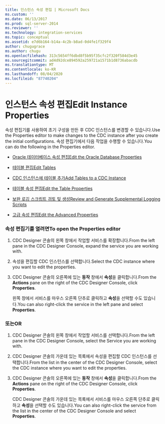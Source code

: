 ```yaml
---
title: 인스턴스 속성 편집 | Microsoft Docs
ms.custom: ''
ms.date: 06/13/2017
ms.prod: sql-server-2014
ms.reviewer: ''
ms.technology: integration-services
ms.topic: conceptual
ms.assetid: e7d6b164-b14a-4c2b-b8ad-0d4fe1f329f4
author: chugugrace
ms.author: chugu
ms.openlocfilehash: 313c5654ff6dbd8f5b95f35cfc2f320f584d3e45
ms.sourcegitcommit: ad4d92dce894592a259721a1571b1d8736abacdb
ms.translationtype: MT
ms.contentlocale: ko-KR
ms.lasthandoff: 08/04/2020
ms.locfileid: "87740204"
---
```

# <a name="edit-instance-properties"></a><span data-ttu-id="3f73f-102">인스턴스 속성 편집</span><span class="sxs-lookup"><span data-stu-id="3f73f-102">Edit Instance Properties</span></span>
  <span data-ttu-id="3f73f-103">속성 편집기를 사용하여 초기 구성을 만든 후 CDC 인스턴스를 변경할 수 있습니다.</span><span class="sxs-lookup"><span data-stu-id="3f73f-103">Use the Properties editor to make changes to the CDC instance after you create the initial configurations.</span></span> <span data-ttu-id="3f73f-104">속성 편집기에서 다음 작업을 수행할 수 있습니다.</span><span class="sxs-lookup"><span data-stu-id="3f73f-104">You can do the following in the Properties editor.</span></span>  
  
-   [<span data-ttu-id="3f73f-105">Oracle 데이터베이스 속성 편집</span><span class="sxs-lookup"><span data-stu-id="3f73f-105">Edit the Oracle Database Properties</span></span>](edit-the-oracle-database-properties.md)  
  
-   [<span data-ttu-id="3f73f-106">테이블 편집</span><span class="sxs-lookup"><span data-stu-id="3f73f-106">Edit Tables</span></span>](edit-tables.md)  
  
-   [<span data-ttu-id="3f73f-107">CDC 인스턴스에 테이블 추가</span><span class="sxs-lookup"><span data-stu-id="3f73f-107">Add Tables to a CDC Instance</span></span>](add-tables-to-a-cdc-instance.md)  
  
-   [<span data-ttu-id="3f73f-108">테이블 속성 편집</span><span class="sxs-lookup"><span data-stu-id="3f73f-108">Edit the Table Properties</span></span>](edit-the-table-properties.md)  
  
-   [<span data-ttu-id="3f73f-109">보완 로깅 스크립트 검토 및 생성</span><span class="sxs-lookup"><span data-stu-id="3f73f-109">Review and Generate Supplemental Logging Scripts</span></span>](review-and-generate-supplemental-logging-scripts.md)  
  
-   [<span data-ttu-id="3f73f-110">고급 속성 편집</span><span class="sxs-lookup"><span data-stu-id="3f73f-110">Edit the Advanced Properties</span></span>](edit-the-advanced-properties.md)  
  
### <a name="to-open-the-properties-editor"></a><span data-ttu-id="3f73f-111">속성 편집기를 열려면</span><span class="sxs-lookup"><span data-stu-id="3f73f-111">To open the Properties editor</span></span>  
  
1.  <span data-ttu-id="3f73f-112">CDC Designer 콘솔의 왼쪽 창에서 작업할 서비스를 확장합니다.</span><span class="sxs-lookup"><span data-stu-id="3f73f-112">From the left pane in the CDC Designer Console, expand the service you are working with.</span></span>  
  
2.  <span data-ttu-id="3f73f-113">속성을 편집할 CDC 인스턴스를 선택합니다.</span><span class="sxs-lookup"><span data-stu-id="3f73f-113">Select the CDC instance where you want to edit the properties.</span></span>  
  
3.  <span data-ttu-id="3f73f-114">CDC Designer 콘솔의 오른쪽에 있는 **동작** 창에서 **속성**을 클릭합니다.</span><span class="sxs-lookup"><span data-stu-id="3f73f-114">From the **Actions** pane on the right of the CDC Designer Console, click **Properties**.</span></span>  
  
     <span data-ttu-id="3f73f-115">왼쪽 창에서 서비스를 마우스 오른쪽 단추로 클릭하고 **속성**을 선택할 수도 있습니다.</span><span class="sxs-lookup"><span data-stu-id="3f73f-115">You can also right-click the service in the left pane and select **Properties**.</span></span>  
  
### <a name="or"></a><span data-ttu-id="3f73f-116">또는</span><span class="sxs-lookup"><span data-stu-id="3f73f-116">OR</span></span>  
  
1.  <span data-ttu-id="3f73f-117">CDC Designer 콘솔의 왼쪽 창에서 작업할 서비스를 선택합니다.</span><span class="sxs-lookup"><span data-stu-id="3f73f-117">From the left pane in the CDC Designer Console, select the Service you are working with.</span></span>  
  
2.  <span data-ttu-id="3f73f-118">CDC Designer 콘솔의 가운데 있는 목록에서 속성을 편집할 CDC 인스턴스를 선택합니다.</span><span class="sxs-lookup"><span data-stu-id="3f73f-118">From the list in the center of the CDC Designer Console, select the CDC instance where you want to edit the properties.</span></span>  
  
3.  <span data-ttu-id="3f73f-119">CDC Designer 콘솔의 오른쪽에 있는 **동작** 창에서 **속성**을 클릭합니다.</span><span class="sxs-lookup"><span data-stu-id="3f73f-119">From the **Actions** pane on the right of the CDC Designer Console, click **Properties**.</span></span>  
  
     <span data-ttu-id="3f73f-120">CDC Designer 콘솔의 가운데 있는 목록에서 서비스를 마우스 오른쪽 단추로 클릭하고 **속성**을 선택할 수도 있습니다.</span><span class="sxs-lookup"><span data-stu-id="3f73f-120">You can also right-click the service from the list in the center of the CDC Designer Console and select **Properties**.</span></span>  
  
  
